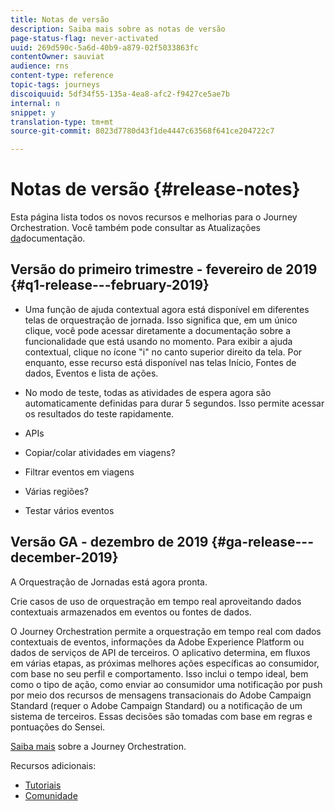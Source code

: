 ```yaml
---
title: Notas de versão
description: Saiba mais sobre as notas de versão
page-status-flag: never-activated
uuid: 269d590c-5a6d-40b9-a879-02f5033863fc
contentOwner: sauviat
audience: rns
content-type: reference
topic-tags: journeys
discoiquuid: 5df34f55-135a-4ea8-afc2-f9427ce5ae7b
internal: n
snippet: y
translation-type: tm+mt
source-git-commit: 8023d7780d43f1de4447c63568f641ce204722c7

---
```



# Notas de versão {#release-notes}

Esta página lista todos os novos recursos e melhorias para o Journey Orchestration.
Você também pode consultar as Atualizações [da](../release-notes/documentation-updates.md)documentação.

## Versão do primeiro trimestre - fevereiro de 2019 {#q1-release---february-2019}

* Uma função de ajuda contextual agora está disponível em diferentes telas de orquestração de jornada. Isso significa que, em um único clique, você pode acessar diretamente a documentação sobre a funcionalidade que está usando no momento. Para exibir a ajuda contextual, clique no ícone &quot;i&quot; no canto superior direito da tela. Por enquanto, esse recurso está disponível nas telas Início, Fontes de dados, Eventos e lista de ações.

* No modo de teste, todas as atividades de espera agora são automaticamente definidas para durar 5 segundos. Isso permite acessar os resultados do teste rapidamente.

* APIs

* Copiar/colar atividades em viagens?

* Filtrar eventos em viagens

* Várias regiões?

* Testar vários eventos

## Versão GA - dezembro de 2019 {#ga-release---december-2019}

A Orquestração de Jornadas está agora pronta.

Crie casos de uso de orquestração em tempo real aproveitando dados contextuais armazenados em eventos ou fontes de dados.

O Journey Orchestration permite a orquestração em tempo real com dados contextuais de eventos, informações da Adobe Experience Platform ou dados de serviços de API de terceiros. O aplicativo determina, em fluxos em várias etapas, as próximas melhores ações específicas ao consumidor, com base no seu perfil e comportamento. Isso inclui o tempo ideal, bem como o tipo de ação, como enviar ao consumidor uma notificação por push por meio dos recursos de mensagens transacionais do Adobe Campaign Standard (requer o Adobe Campaign Standard) ou a notificação de um sistema de terceiros. Essas decisões são tomadas com base em regras e pontuações do Sensei.

[Saiba mais](../action/working-with-adobe-campaign.md) sobre a Journey Orchestration.

Recursos adicionais:

* [Tutoriais](https://docs.adobe.com/content/help/en/platform-learn/tutorials/journey-orchestration/introduction.html)
* [Comunidade](https://www.adobe.com/go/journeyorchestrationcommunity)